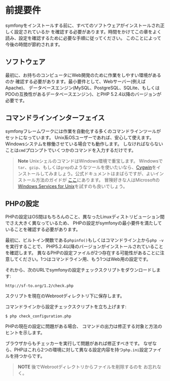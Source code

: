 前提要件
========

symfonyをインストールする前に、すべてのソフトウェアがインストールされ正しく設定されているか
を確認する必要があります。時間をかけてこの章をよく読み、設定を確認するために必要な手順に従ってください。
このことによって今後の時間が節約されます。

ソフトウェア
-----------

最初に、お持ちのコンピュータにWeb開発のために作業をしやすい環境があるのか
確認する必要があります。最小要件として、Webサーバー(例えばApache)、
データベースエンジン(MySQL、PostgreSQL、SQLite、もしくは
PDOの互換性があるデータベースエンジン)、とPHP 5.2.4以降のバージョンが必要です。

コマンドラインインターフェイス
-----------------------------

symfonyフレームワークには作業を自動化する多くのコマンドラインツールがセットになっています。
Unix系OSユーザーであれば、安心して使えます。Windowsシステムを稼働させている場合でも動作します。
しなければならないことは`cmd`プロンプトでいくつかのコマンドを入力するだけです。

>**Note**
>UnixシェルのコマンドはWindows環境で重宝します。
>Windowsで`tar`、`gzip`、もしくは`grep`のようなツールを使いたいなら、[Cygwin](http://cygwin.com/)をインストールしてみましょう。公式ドキュメントはまばらですが、よいインストール方法のガイドが
>[ここ](http://www.soe.ucsc.edu/~you/notes/cygwin-install.html)にあります。
>冒険好きな人はMicrosoftの
>[Windows Services for Unix](http://technet.microsoft.com/en-gb/interopmigration/bb380242.aspx)を試すのも良いでしょう。

PHPの設定
---------

PHPの設定はOS間はもちろんのこと、異なったLinuxディストリビューション間でさえ大きく異なっているため、
PHPの設定がsymfonyの最小要件を満たしていることを確認する必要があります。

最初に、ビルトイン関数である`phpinfo()`もしくはコマンドライン上から`php -v`を実行することで、
PHP5.2.4以降のバージョンがインストールされていることを確認します。
異なるPHPの設定ファイルが2つ存在する可能性があることに注意してください。1つはコマンドライン用、もう1つはWeb用の設定です。

それから、次のURLでsymfonyの設定チェックスクリプトをダウンロードします:

    http://sf-to.org/1.2/check.php

スクリプトを現在のWebrootディレクトリ下に保存します。

コマンドラインから設定チェックスクリプトを立ち上げます:

    $ php check_configuration.php

PHPの現在の設定に問題がある場合、
コマンドの出力は修正する対象と方法のヒントを示します。

ブラウザからもチェッカーを実行して問題があれば修正すべきです。
なぜなら、PHPはこれら2つの環境に対して異なる設定内容を持つ`php.ini`設定ファイルを持つからです。


>**NOTE**
>後でWebrootディレクトリからファイルを削除するのを
>お忘れなく。
